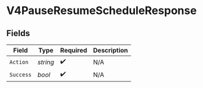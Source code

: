 # V4PauseResumeScheduleResponse


## Fields

| Field              | Type               | Required           | Description        |
| ------------------ | ------------------ | ------------------ | ------------------ |
| `Action`           | *string*           | :heavy_check_mark: | N/A                |
| `Success`          | *bool*             | :heavy_check_mark: | N/A                |